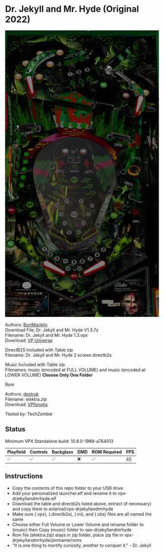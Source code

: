 # Dr. Jekyll and Mr. Hyde (Original 2022)

![Table Preview](https://github.com/lilalien/vpx-images/blob/main/vpx-drjekyllandmrhyde.png)

Authors: [BurtMacklin](https://vpuniverse.com/profile/39250-burtmacklin/)  
Download File: Dr. Jekyll and Mr. Hyde V1.3.7z  
Filename: Dr. Jekyll and Mr. Hyde 1.3.vpx  
Download: [VP Universe](https://vpuniverse.com/files/file/10342-dr-jekyll-and-mr-hyde-reskin-vpx-table/)

DirectB2S Included with Table zip  
Filename: Dr. Jekyll and Mr. Hyde 2 screen.directb2s

Music Included with Table zip  
Filenames: music (encoded at FULL VOLUME) and music (encoded at LOWER VOLUME) **Choose Only One Folder**

Rom

Authors: [destruk](https://www.vpforums.org/index.php?showuser=5)  
Filename: elektra.zip  
Download: [VPforums](https://www.vpforums.org/index.php?app=downloads&showfile=657)

Tested by: TechZombie

## Status 

Minimum VPX Standalone build: 10.8.0-1989-a764013

| Playfield | Controls | Backglass | DMD | ROM Required | FPS | 
|-----------|----------|-----------|-----|--------------|-----|
| :white_check_mark: | :white_check_mark: | :white_check_mark: | :x: | :white_check_mark: | 45 |

## Instructions

- Copy the contents of this repo folder to your USB drive
- Add your personalized launcher.elf and rename it to vpx-drjekyllandmrhyde.elf
- Download the table and directb2s listed above, extract (if necessary) and copy them to external/vpx-drjekyllandmrhyde
- Make sure (.vpx), (.directb2s), (.ini), and (.vbs) files are all named the same
- Choose either Full Volume or Lower Volume and rename folder to (music) then Copy (music) folder to vpx-drjekyllandmrhyde
- Rom file (elektra.zip) stays in zip folder, place zip file in vpx-drjekyllandmrhyde/pinmame/roms
- "It is one thing to mortify curiosity, another to conquer it." - Dr. Jekyll
